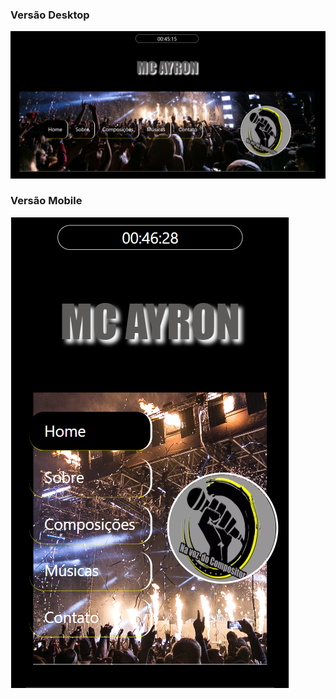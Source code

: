<div>
        <h3>Versão Desktop</h3>
        <img width="1280px" src="assets/imagens/print.PNG" alt="Versão Desktop" title="Versão Desktop">
    </div>

<div>
        <h3>Versão Mobile</h3>
        <img src="assets/imagens/print2.PNG" alt="Versão Mobile" title="Versão Mobile">
</div>
